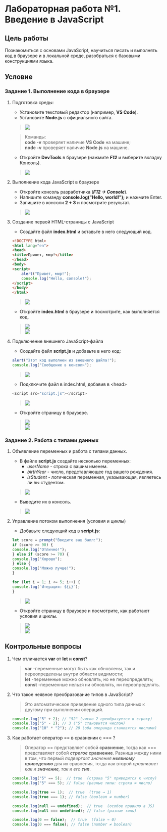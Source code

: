 # Лабораторная работа №1. Введение в JavaScript

## Цель работы
Познакомиться с основами JavaScript, научиться писать и выполнять код в браузере и в локальной среде, разобраться с базовыми конструкциями языка.

## Условие 

### Задание 1. Выполнение кода в браузере

1. Подготовка среды:
    - Установите текстовый редактор (например, **VS Code**).
    - Установите **Node.js** с официального сайта.
    > ![](/assets/screenshots/Screenshot_1.png)<br>

    > Команды:<br>**code -v** проверяет наличие **VS Code** на машине;<br>**node -v** проверяет наличие **Node.js** на машине.
    - Откройте **DevTools** в браузере (нажмите ***F12*** и выберите вкладку Консоль).
    > ![](/assets/screenshots/Screenshot_2.png)
2. Выполнение кода JavaScript в браузере
    - Откройте консоль разработчика (***F12 → Console***).
    - Напишите команду **console.log("Hello, world!");** и нажмите Enter.
    - Запишите в консоли **2 + 3** и посмотрите результат.
    > ![](/assets/screenshots/Screenshot_3.png)
3. Создание первой HTML-страницы с JavaScript
    - Создайте файл **index.html** и вставьте в него следующий код.
    ```html
    <!DOCTYPE html>
    <html lang="en">
    <head>
    <title>Привет, мир!</title>
    </head>
    <body>
    <script>
        alert("Привет, мир!");
        console.log("Hello, console!");
    </script>
    </body>
    </html>
    ```
    > ![](/assets/screenshots/Screenshot_4.png)
    - Откройте **index.html** в браузере и посмотрите, как выполняется код.
    > ![](/assets/screenshots/Screenshot_5.png)<br>
    > ![](/assets/screenshots/Screenshot_6.png)

4. Подключение внешнего JavaScript-файла
    - Создайте файл **script.js** и добавьте в него код:
    ```js
    alert("Этот код выполнен из внешнего файла!");
    console.log("Сообщение в консоли");
    ```
    > ![](/assets/screenshots/Screenshot_7.png)
    - Подключите файл в index.html, добавив в \<head\>
    ```js
    <script src="script.js"></script>
    ```
    > ![](/assets/screenshots/Screenshot_8.png)
    - Откройте страницу в браузере.
    > ![](/assets/screenshots/Screenshot_9.png)<br>
    > ![](/assets/screenshots/Screenshot_10.png)

### Задание 2. Работа с типами данных

1. Объявление переменных и работа с типами данных.
    - В файле **script.js** создайте несколько переменных:
        - *userName* - строка с вашим именем.
        - *birthYear* - число, представляющее год вашего рождения.
        - *isStudent* - логическая переменная, указывающая, являетесь ли вы студентом.
    > ![](/assets/screenshots/Screenshot_11.png)
    - Выведите их в консоль.
    > ![](/assets/screenshots/Screenshot_12.png)

2. Управление потоком выполнения (условия и циклы)
    - Добавьте следующий код в **script.js**:
    ```js
    let score = prompt("Введите ваш балл:");
    if (score >= 90) {
    console.log("Отлично!");
    } else if (score >= 70) {
    console.log("Хорошо");
    } else {
    console.log("Можно лучше!");
    }

    for (let i = 1; i <= 5; i++) {
    console.log(`Итерация: ${i}`);
    }
    ```
    > ![](/assets/screenshots/Screenshot_13.png)
    - Откройте страницу в браузере и посмотрите, как работают условия и циклы.
    > ![](/assets/screenshots/Screenshot_14.png)<br>
    > ![](/assets/screenshots/Screenshot_15.png)

## Контрольные вопросы

1. Чем отличается **var** от **let** и **const**?
    > **var** -переменные могут быть как обновлены, так и переопределены внутри области видимости;<br>**let** -переменные можно обновлять, но не переопределять;<br>**const** -переменные нельзя ни обновлять, ни переопределять.
2. Что такое неявное преобразование типов в JavaScript?
    > Это автоматическое приведение одного типа данных к другому при выполнении операций.
    ```js
    console.log("5" + 2); // "52" (число 2 преобразуется в строку)
    console.log("5" - 2); // 3 ("5" становится числом)
    console.log("10" * "2"); // 20 (оба операнда становятся числами)
    ```
3. Как работает оператор == в сравнении с === ?
    > Оператор == представляет собой **сравнение**, тогда как === представляет собой **_строгое_ сравнение**. Разница между ними в том, что первый *подвергает значения **неявному приведению*** для их сравнения, тогда как второй *сравнивает как и **значение**, так и его **тип***. 
    ```js
    console.log("5" == 5);  // true  (строка "5" приводится к числу)
    console.log("5" === 5); // false (разные типы: строка ≠ число)

    console.log(true == 1);  // true  (true → 1)
    console.log(true === 1); // false (boolean ≠ number)

    console.log(null == undefined);  // true  (особое правило в JS)
    console.log(null === undefined); // false (разные типы)

    console.log(0 == false);  // true  (false → 0)
    console.log(0 === false); // false (number ≠ boolean)
    ```
